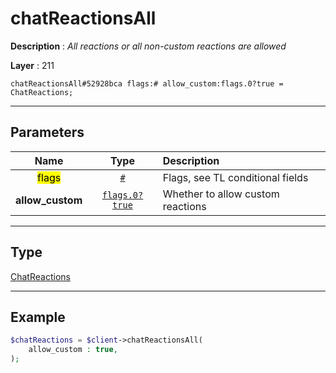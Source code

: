 # chatReactionsAll

**Description** : *All reactions or all non-custom reactions are allowed*

**Layer** : 211

```tl
chatReactionsAll#52928bca flags:# allow_custom:flags.0?true = ChatReactions;
```

---

## Parameters

| Name | Type | Description |
| :---: | :---: | :--- |
| <mark>flags</mark> | [`#`](type/#) | Flags, see TL conditional fields |
| **allow_custom** | [`flags.0?true`](type/true) | Whether to allow custom reactions |

---

## Type

[ChatReactions](type/ChatReactions)

---

## Example

```php
$chatReactions = $client->chatReactionsAll(
	allow_custom : true,
);
```